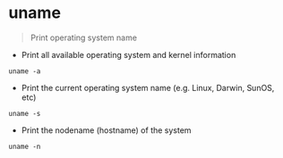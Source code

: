 # uname

> Print operating system name

- Print all available operating system and kernel information

`uname -a`

- Print the current operating system name (e.g. Linux, Darwin, SunOS, etc)

`uname -s`

- Print the nodename (hostname) of the system

`uname -n`
